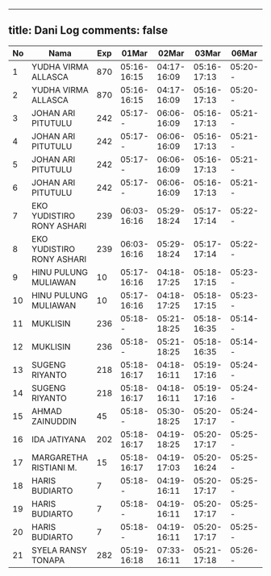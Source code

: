 
---
title: Dani Log
comments: false
---

| No | Nama | Exp | 01Mar | 02Mar | 03Mar | 06Mar |
|-----|-----|-----|-----|-----|-----|-----|
| 1 | YUDHA VIRMA ALLASCA | 870 | 05:16-16:15 | 04:17-16:09 | 05:16-17:13 | 05:20-- |
| 2 | YUDHA VIRMA ALLASCA | 870 | 05:16-16:15 | 04:17-16:09 | 05:16-17:13 | 05:20-- |
| 3 | JOHAN ARI PITUTULU | 242 | 05:17-- | 06:06-16:09 | 05:16-17:13 | 05:21-- |
| 4 | JOHAN ARI PITUTULU | 242 | 05:17-- | 06:06-16:09 | 05:16-17:13 | 05:21-- |
| 5 | JOHAN ARI PITUTULU | 242 | 05:17-- | 06:06-16:09 | 05:16-17:13 | 05:21-- |
| 6 | JOHAN ARI PITUTULU | 242 | 05:17-- | 06:06-16:09 | 05:16-17:13 | 05:21-- |
| 7 | EKO YUDISTIRO RONY ASHARI | 239 | 06:03-16:16 | 05:29-18:24 | 05:17-17:14 | 05:22-- |
| 8 | EKO YUDISTIRO RONY ASHARI | 239 | 06:03-16:16 | 05:29-18:24 | 05:17-17:14 | 05:22-- |
| 9 | HINU PULUNG MULIAWAN | 10 | 05:17-16:16 | 04:18-17:25 | 05:18-17:15 | 05:23-- |
| 10 | HINU PULUNG MULIAWAN | 10 | 05:17-16:16 | 04:18-17:25 | 05:18-17:15 | 05:23-- |
| 11 | MUKLISIN | 236 | 05:18-- | 05:21-18:25 | 05:18-16:35 | 05:14-- |
| 12 | MUKLISIN | 236 | 05:18-- | 05:21-18:25 | 05:18-16:35 | 05:14-- |
| 13 | SUGENG RIYANTO | 218 | 05:18-16:17 | 04:18-16:11 | 05:19-17:16 | 05:24-- |
| 14 | SUGENG RIYANTO | 218 | 05:18-16:17 | 04:18-16:11 | 05:19-17:16 | 05:24-- |
| 15 | AHMAD ZAINUDDIN | 45 | 05:18-- | 05:30-18:25 | 05:20-17:17 | 05:24-- |
| 16 | IDA JATIYANA | 202 | 05:18-16:17 | 04:19-18:25 | 05:20-17:17 | 05:25-- |
| 17 | MARGARETHA RISTIANI M. | 15 | 05:18-16:17 | 04:19-17:03 | 05:20-16:24 | 05:25-- |
| 18 | HARIS BUDIARTO | 7 | 05:18-- | 04:19-16:11 | 05:20-17:17 | 05:25-- |
| 19 | HARIS BUDIARTO | 7 | 05:18-- | 04:19-16:11 | 05:20-17:17 | 05:25-- |
| 20 | HARIS BUDIARTO | 7 | 05:18-- | 04:19-16:11 | 05:20-17:17 | 05:25-- |
| 21 | SYELA RANSY TONAPA | 282 | 05:19-16:18 | 07:33-16:11 | 05:21-17:18 | 05:26-- |

